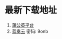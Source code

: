 # 最新下载地址

1.  [蒲公英平台](https://pgyer.com/mtll_dev)
2.  [蓝奏云](https://relaxpic.lanzouq.com/b048n3a1a) 密码: 9onb 
